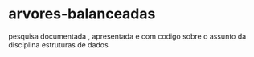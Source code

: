 # arvores-balanceadas
pesquisa documentada , apresentada e com codigo sobre o assunto da disciplina estruturas de  dados
